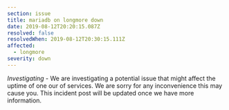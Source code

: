```yaml
---
section: issue
title: mariadb on longmore down
date: 2019-08-12T20:20:15.087Z
resolved: false
resolvedWhen: 2019-08-12T20:30:15.111Z
affected:
  - longmore
severity: down
---
```

*Investigating* - We are investigating a potential issue that might affect the uptime of one our of services. We are sorry for any inconvenience this may cause you. This incident post will be updated once we have more information.
